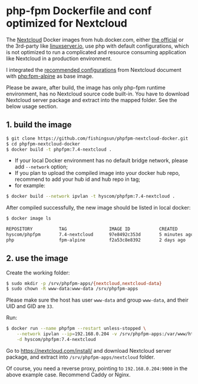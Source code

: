 # php-fpm Dockerfile and conf optimized for Nextcloud

The [Nextcloud](https://nextcloud.com/) Docker images from hub.docker.com, either [the official](https://hub.docker.com/_/nextcloud "nextcloud official docker image") or the 3rd-party like [linuxserver.io](https://hub.docker.com/r/linuxserver/nextcloud "nextcloud docker image from linuxserver.io"), use php with default configurations, which is not optimized to run a complicated and resource consuming application like Nextcloud in a production environment.

I integrated the [recommended configurations](https://docs.nextcloud.com/server/18/admin_manual/installation/server_tuning.html) from Nextcloud document with [php:fpm-alpine](https://hub.docker.com/_/php) as base image.

Please be aware, after build, the image has only php-fpm runtime environment, has no Nextcloud source code built-in. You have to download Nextcloud server package and extract into the mapped folder. See the below usage section.

## 1. build the image

``` bash
$ git clone https://github.com/fishingsun/phpfpm-nextcloud-docker.git
$ cd phpfpm-nextcloud-docker
$ docker build -t phpfpm:7.4-nextcloud .
```

- If your local Docker environment has no default bridge network, please add `--network` option;
- If you plan to upload the compiled image into your docker hub repo, recommend to add your hub id and hub repo in tag;
- for example:
``` bash
$ docker build --network ipvlan -t hyscom/phpfpm:7.4-nextcloud .
```

After compiled successfully, the new image should be listed in local docker:
``` bash
$ docker image ls

REPOSITORY          TAG                IMAGE ID           CREATED             SIZE
hyscom/phpfpm       7.4-nextcloud      97e8492c353d       5 minutes ago       267MB
php                 fpm-alpine         f2a53c8e8392       2 days ago          71.4MB
```

## 2. use the image

Create the working folder:
``` bash
$ sudo mkdir -p /srv/phpfpm-apps/{nextcloud,nextcloud-data}
$ sudo chown -R www-data:www-data /srv/phpfpm-apps
```
Please make sure the host has user `www-data` and group `www-data`, and their UID and GID are `33`.

Run:
``` bash
$ docker run --name phpfpm --restart unless-stopped \
    --network ipvlan --ip=192.168.0.204 -v /srv/phpfpm-apps:/var/www/html \
    -d hyscom/phpfpm:7.4-nextcloud
```

Go to https://nextcloud.com/install/ and download Nextcloud server package, and extract into `/srv/phpfpm-apps/nextcloud` folder.

Of course, you need a reverse proxy, pointing to `192.168.0.204:9000` in the above example case. Recommend Caddy or Nginx.

